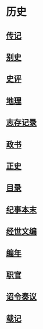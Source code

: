 # 历史

## [传记](历史\传记)

## [别史](历史\别史)

## [史评](历史\史评)

## [地理](历史\地理)

## [志存记录](历史\志存记录)

## [政书](历史\政书)

## [正史](历史\正史)

## [目录](历史\目录)

## [纪事本末](历史\纪事本末)

## [经世文编](历史\经世文编)

## [编年](历史\编年)

## [职官](历史\职官)

## [诏令奏议](历史\诏令奏议)

## [载记](历史\载记)

